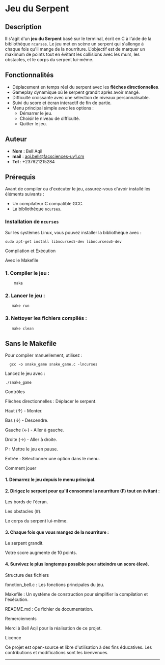 # Jeu du Serpent

## Description
Il s'agit d'un **jeu du Serpent** basé sur le terminal, écrit en C à l'aide de la bibliothèque `ncurses`. Le jeu met en scène un serpent qui s'allonge à chaque fois qu'il mange de la nourriture. L'objectif est de marquer un maximum de points tout en évitant les collisions avec les murs, les obstacles, et le corps du serpent lui-même.

## Fonctionnalités
- Déplacement en temps réel du serpent avec les **flèches directionnelles**.
- Gameplay dynamique où le serpent grandit après avoir mangé.
- Difficulté croissante avec une sélection de niveaux personnalisable.
- Suivi du score et écran interactif de fin de partie.
- Menu principal simple avec les options :
  - Démarrer le jeu.
  - Choisir le niveau de difficulté.
  - Quitter le jeu.

## Auteur
- **Nom** : Bell Aqil 
- **mail** : aqi.bell@facsciences-uy1.cm
- **Tel** : +237621215284 

## Prérequis
Avant de compiler ou d'exécuter le jeu, assurez-vous d'avoir installé les éléments suivants :
- Un compilateur C compatible GCC.
- La bibliothèque `ncurses`.

### Installation de `ncurses`
Sur les systèmes Linux, vous pouvez installer la bibliothèque avec :

    sudo apt-get install libncurses5-dev libncursesw5-dev

Compilation et Exécution

Avec le Makefile

### 1. Compiler le jeu :

        make


### 2. Lancer le jeu :

       make run


### 3. Nettoyer les fichiers compilés :

       make clean



## Sans le Makefile

Pour compiler manuellement, utilisez :

      gcc -o snake_game snake_game.c -lncurses

Lancez le jeu avec :

    ./snake_game

Contrôles

Flèches directionnelles : Déplacer le serpent.

Haut (↑) - Monter.

Bas (↓) - Descendre.

Gauche (←) - Aller à gauche.

Droite (→) - Aller à droite.


P : Mettre le jeu en pause.

Entrée : Sélectionner une option dans le menu.


Comment jouer

#### 1. Démarrez le jeu depuis le menu principal.


#### 2. Dirigez le serpent pour qu'il consomme la nourriture (F) tout en évitant :

Les bords de l'écran.

Les obstacles (#).

Le corps du serpent lui-même.



#### 3. Chaque fois que vous mangez de la nourriture :

Le serpent grandit.

Votre score augmente de 10 points.



#### 4. Survivez le plus longtemps possible pour atteindre un score élevé.



Structure des fichiers

 fonction_bell.c : Les fonctions principales du jeu.

Makefile : Un système de construction pour simplifier la compilation et l'exécution.

README.md : Ce fichier de documentation.


Remerciements

Merci à Bell Aqil pour la réalisation de ce projet.

Licence

Ce projet est open-source et libre d'utilisation à des fins éducatives. Les contributions et modifications sont les bienvenues.

---
